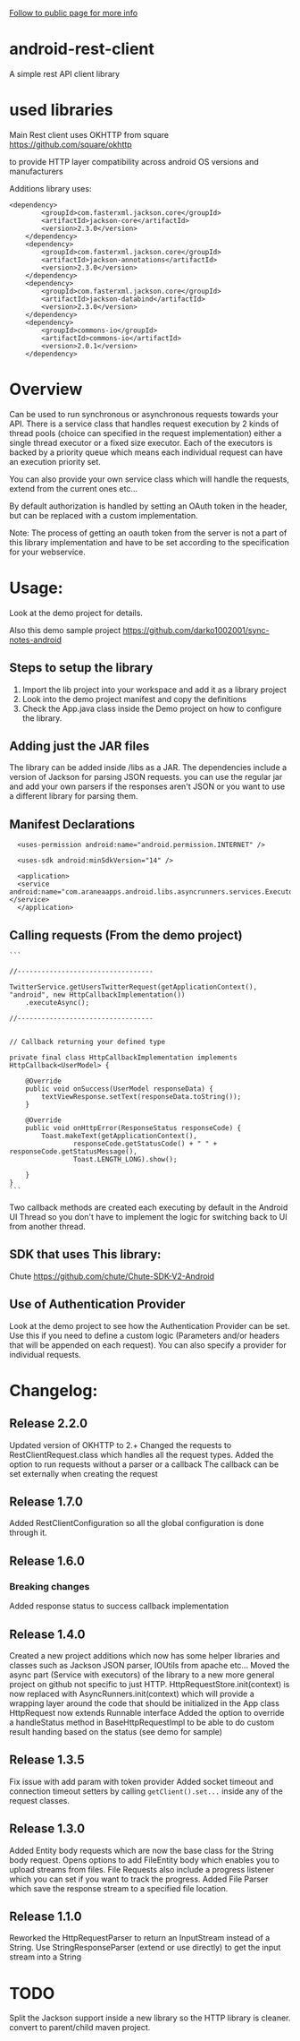 [Follow to public page for more info](http://darko1002001.github.com/android-rest-client/)

android-rest-client
===================

A simple rest API client library


used libraries
================

Main Rest client uses OKHTTP from square
https://github.com/square/okhttp

to provide HTTP layer compatibility across android OS versions and manufacturers

Additions library uses:

    <dependency>
			<groupId>com.fasterxml.jackson.core</groupId>
			<artifactId>jackson-core</artifactId>
			<version>2.3.0</version>
		</dependency>
		<dependency>
			<groupId>com.fasterxml.jackson.core</groupId>
			<artifactId>jackson-annotations</artifactId>
			<version>2.3.0</version>
		</dependency>
		<dependency>
			<groupId>com.fasterxml.jackson.core</groupId>
			<artifactId>jackson-databind</artifactId>
			<version>2.3.0</version>
		</dependency>
		<dependency>
			<groupId>commons-io</groupId>
			<artifactId>commons-io</artifactId>
			<version>2.0.1</version>
		</dependency>



Overview
================

Can be used to run synchronous or asynchronous requests towards your API.
There is a service class that handles request execution by 2 kinds of thread pools (choice can specified in the request implementation) either a single thread executor or a fixed size executor.
Each of the executors is backed by a priority queue which means each individual request can have an execution priority set.

You can also provide your own service class which will handle the requests, extend from the current ones etc...

By default authorization is handled by setting an OAuth token in the header, but can be replaced with a custom implementation.

Note: The process of getting an oauth token from the server is not a part of this library implementation and have to be set according to the specification for your webservice.


Usage:
======

Look at the demo project for details.

Also this demo sample project
https://github.com/darko1002001/sync-notes-android


## Steps to setup the library

1. Import the lib project into your workspace and add it as a library project
2. Look into the demo project manifest and copy the definitions
3. Check the App.java class inside the Demo project on how to configure the library.


## Adding just the JAR files

The library can be added inside /libs as a JAR. The dependencies include a version of Jackson for parsing JSON requests. you can use the regular jar
and add your own parsers if the responses aren't JSON or you want to use a different library for parsing them.

## Manifest Declarations

      <uses-permission android:name="android.permission.INTERNET" />
    
      <uses-sdk android:minSdkVersion="14" />
    
      <application>
      <service android:name="com.araneaapps.android.libs.asyncrunners.services.ExecutorService"></service>
      </application>


## Calling requests (From the demo project)

    ```

    //----------------------------------
    
    TwitterService.getUsersTwitterRequest(getApplicationContext(), "android", new HttpCallbackImplementation())
        .executeAsync();
    
    //----------------------------------


    // Callback returning your defined type

    private final class HttpCallbackImplementation implements HttpCallback<UserModel> {

        @Override
        public void onSuccess(UserModel responseData) {
            textViewResponse.setText(responseData.toString());
        }

        @Override
        public void onHttpError(ResponseStatus responseCode) {
            Toast.makeText(getApplicationContext(),
                    responseCode.getStatusCode() + " " + responseCode.getStatusMessage(),
                    Toast.LENGTH_LONG).show();

        }
    }
    ```

Two callback methods are created each executing by default in the Android UI Thread so you don't have to implement the logic for switching back to UI from another thread.


## SDK that uses This library:
      
Chute
https://github.com/chute/Chute-SDK-V2-Android



## Use of Authentication Provider

Look at the demo project to see how the Authentication Provider can be set. Use this if you need to define a custom logic
(Parameters and/or headers that will be appended on each request). You can also specify a provider for individual requests.


# Changelog:

## Release 2.2.0

Updated version of OKHTTP to 2.+
Changed the requests to RestClientRequest.class which handles all the request types.
Added the option to run requests without a parser or a callback
The callback can be set externally when creating the request

## Release 1.7.0

  Added RestClientConfiguration so all the global configuration is done through it.

## Release 1.6.0

### Breaking changes

  Added response status to success callback implementation

## Release 1.4.0

  Created a new project additions which now has some helper libraries and classes such as Jackson JSON parser, IOUtils from apache etc...
  Moved the async part (Service with executors) of the library to a new more general project on github not specific to just HTTP.
  HttpRequestStore.init(context) is now replaced with AsyncRunners.init(context) which will provide a wrapping layer around the code that should be initialized in the App class
  HttpRequest now extends Runnable interface
  Added the option to override a handleStatus method in BaseHttpRequestImpl to be able to do custom result handing based on the status (see demo for sample)

## Release 1.3.5

  Fix issue with add param with token provider
  Added socket timeout and connection timeout setters by calling `getClient().set...` inside any of the request classes. 

## Release 1.3.0

   Added Entity body requests which are now the base class for the String body request.
   Opens options to add FileEntity body which enables you to upload streams from files.
   File Requests also include a progress listener which you can set if you want to track the progress.
   Added File Parser which save the response stream to a specified file location.

## Release 1.1.0
   Reworked the HttpRequestParser to return an InputStream instead of a String.
   Use StringResponseParser (extend or use directly) to get the input stream into a String
   

   
# TODO

Split the Jackson support inside a new library so the HTTP library is cleaner. convert to parent/child maven project.
